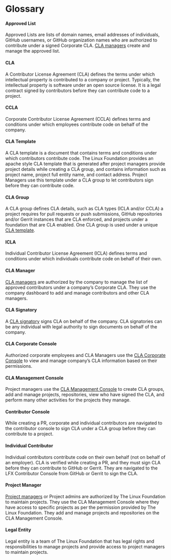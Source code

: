 # Glossary

#### Approved List

Approved Lists are lists of domain names, email addresses of individuals, GitHub usernames, or GitHub organization names who are authorized to contribute under a signed Corporate CLA. [CLA managers](glossary.md#cla-manager) create and manage the approved list.

#### **CLA**

A Contributor License Agreement \(CLA\) defines the terms under which intellectual property is contributed to a company or project. Typically, the intellectual property is software under an open source license. It is a legal contract signed by contributors before they can contribute code to a project.

#### **CCLA**

Corporate Contributor License Agreement \(CCLA\) defines terms and conditions under which employees contribute code on behalf of the company.

#### **CLA Template**

A CLA template is a document that contains terms and conditions under which contributors contribute code. The Linux Foundation provides an apache style CLA template that is generated after project managers provide project details while creating a CLA group, and contains information such as project name, project full entity name, and contact address. Project Managers use this template under a CLA group to let contributors sign before they can contribute code.

#### **CLA Group**

A CLA group defines CLA details, such as CLA types \(ICLA and/or CCLA\) a project requires for pull requests or push submissions, GitHub repositories and/or Gerrit instances that are CLA enforced, and projects under a foundation that are CLA enabled. One CLA group is used under a unique [CLA template](glossary.md#cla-template).

#### **ICLA**

Individual Contributor License Agreement \(ICLA\) defines terms and conditions under which individuals contribute code on behalf of their own.

#### **CLA Manager**

[CLA managers](cla-manager/) are authorized by the company to manage the list of approved contributors under a company’s Corporate CLA. They use the company dashboard to add and manage contributors and other CLA managers.

#### **CLA Signatory**

A [CLA signatory](cla-signatories/) signs CLA on behalf of the company. CLA signatories can be any individual with  legal authority to sign documents on behalf of the company.

#### CLA Corporate Console

Authorized corporate employees and CLA Managers use the [CLA Corporate Console](https://corporate.v1.easycla.lfx.linuxfoundation.org/#/companies) to view and manage company’s CLA information based on their permissions.

#### CLA Management Console

Project managers use the [CLA Management Console](https://project.v1.easycla.lfx.linuxfoundation.org/#/projects) to create CLA groups, add and manage projects, repositories, view who have signed the CLA, and perform many other activities for the projects they manage.

#### **Contributor Console**

While creating a PR, corporate and individual contributors are navigated to the contributor console to sign CLA under a CLA group before they can contribute to a project.

#### **Individual Contributor**

Individual contributors contribute code on their own behalf \(not on behalf of an employer\). CLA is verified while creating a PR, and they must sign CLA before they can contribute to GitHub or Gerrit. They are navigated to the LFX Contributor Console from GitHub or Gerrit to sign the CLA.

#### Project Manager

[Project managers](project-managers/) or Project admins are authorized by The Linux Foundation to maintain projects. They use the CLA Management Console where they have access to specific projects as per the permission provided by The Linux Foundation. They add and manage projects and repositories on the CLA Management Console.

#### **Legal Entity**

Legal entity is a team of The Linux Foundation that has legal rights and responsibilities to manage projects and provide access to project managers to maintain projects.  


